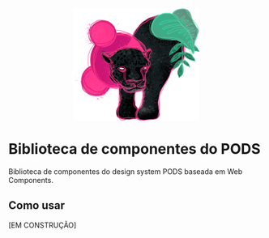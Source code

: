 <img style="margin-left: auto;margin-right: auto; display: block" width="250" src="./docs/assets/pods-dark.png" alt="">

# Biblioteca de componentes do PODS

Biblioteca de componentes do design system PODS baseada em Web Components.

## Como usar

[EM CONSTRUÇÃO]